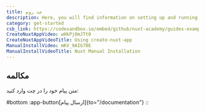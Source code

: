 ```yaml
---
title: چت روم
description: Here, you will find information on setting up and running a Nuxt project in 4 steps.
category: get-started
csb_link: https://codesandbox.io/embed/github/nuxt-academy/guides-examples/tree/master/01_get_started/01_installation?fontsize=14&hidenavigation=1&theme=dark
CreateNuxtAppVideo: wHkPjOmJTt0
CreateNuxtAppVideoTitle: Using create-nuxt-app
ManualInstallVideo: mKV_9AIG70E
ManualInstallVideoTitle: Nuxt Manual Installation
---
```


## مکالمه

متن پیام خود را در چت وارد کنید:

#bottom
:app-button[ارسال پیام]{to="/documentation"}
::